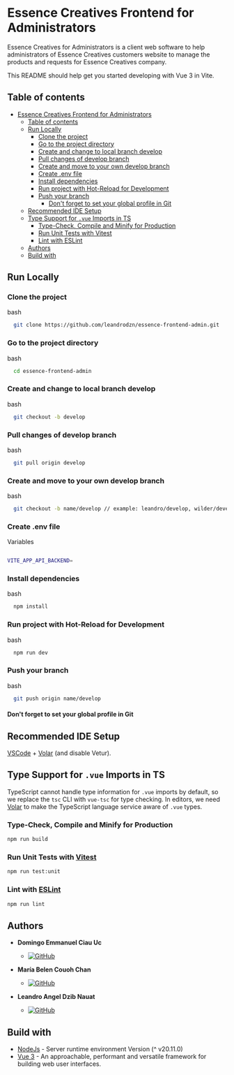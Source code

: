 # Essence Creatives Frontend for Administrators

Essence Creatives for Administrators is a client web software to help administrators of Essence Creatives customers website to manage the products and requests for Essence Creatives company.

This README should help get you started developing with Vue 3 in Vite.

## Table of contents

- [Essence Creatives Frontend for Administrators](#essence-creatives-frontend-for-administrators)
  - [Table of contents](#table-of-contents)
  - [Run Locally](#run-locally)
    - [Clone the project](#clone-the-project)
    - [Go to the project directory](#go-to-the-project-directory)
    - [Create and change to local branch develop](#create-and-change-to-local-branch-develop)
    - [Pull changes of develop branch](#pull-changes-of-develop-branch)
    - [Create and move to your own develop branch](#create-and-move-to-your-own-develop-branch)
    - [Create .env file](#create-env-file)
    - [Install dependencies](#install-dependencies)
    - [Run project with Hot-Reload for Development](#run-project-with-hot-reload-for-development)
    - [Push your branch](#push-your-branch)
      - [Don't forget to set your global profile in Git](#dont-forget-to-set-your-global-profile-in-git)
  - [Recommended IDE Setup](#recommended-ide-setup)
  - [Type Support for `.vue` Imports in TS](#type-support-for-vue-imports-in-ts)
    - [Type-Check, Compile and Minify for Production](#type-check-compile-and-minify-for-production)
    - [Run Unit Tests with Vitest](#run-unit-tests-with-vitest)
    - [Lint with ESLint](#lint-with-eslint)
  - [Authors](#authors)
  - [Build with](#build-with)

## Run Locally

### Clone the project

bash

```sh
  git clone https://github.com/leandrodzn/essence-frontend-admin.git
```

### Go to the project directory

bash

```sh
  cd essence-frontend-admin
```

### Create and change to local branch develop

bash

```sh
  git checkout -b develop
```

### Pull changes of develop branch

bash

```sh
  git pull origin develop
```

### Create and move to your own develop branch

bash

```sh
  git checkout -b name/develop // example: leandro/develop, wilder/develop
```

### Create .env file

Variables

```bash

VITE_APP_API_BACKEND=

```

### Install dependencies

bash

```sh
  npm install
```

### Run project with Hot-Reload for Development

bash

```sh
  npm run dev
```

### Push your branch

bash

```sh
  git push origin name/develop
```

#### Don't forget to set your global profile in Git

## Recommended IDE Setup

[VSCode](https://code.visualstudio.com/) + [Volar](https://marketplace.visualstudio.com/items?itemName=Vue.volar) (and disable Vetur).

## Type Support for `.vue` Imports in TS

TypeScript cannot handle type information for `.vue` imports by default, so we replace the `tsc` CLI with `vue-tsc` for type checking. In editors, we need [Volar](https://marketplace.visualstudio.com/items?itemName=Vue.volar) to make the TypeScript language service aware of `.vue` types.

### Type-Check, Compile and Minify for Production

```sh
npm run build
```

### Run Unit Tests with [Vitest](https://vitest.dev/)

```sh
npm run test:unit
```

### Lint with [ESLint](https://eslint.org/)

```sh
npm run lint
```

## Authors

- **Domingo Emmanuel Ciau Uc**

  - [![GitHub](https://img.shields.io/badge/GitHub-EmanuelCiau-red?style=flat&logo=github)](https://github.com/EmanuelCiau)

- **María Belen Couoh Chan**

  - [![GitHub](https://img.shields.io/badge/GitHub-Belen2708-pink?style=flat&logo=github)](https://github.com/Belen2708)

- **Leandro Angel Dzib Nauat**
  - [![GitHub](https://img.shields.io/badge/GitHub-leandrodzn-green?style=flat&logo=github)](https://github.com/leandrodzn)

## Build with

- [NodeJs](https://nodejs.org/es) - Server runtime environment Version (^ v20.11.0)
- [Vue 3](https://vuejs.org/) - An approachable, performant and versatile framework for building web user interfaces.
